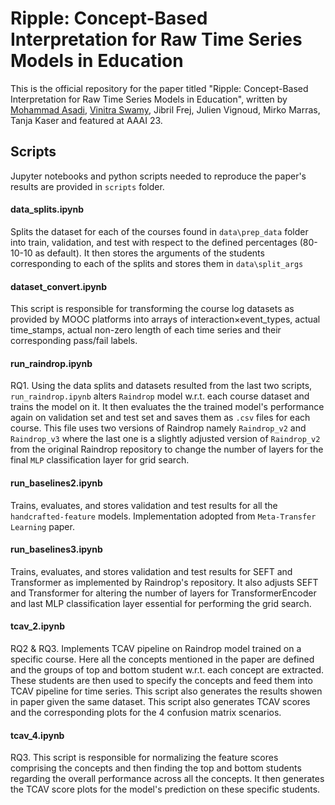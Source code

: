 # Ripple: Concept-Based Interpretation for Raw Time Series Models in Education

This is the official repository for the paper titled "Ripple: Concept-Based Interpretation for Raw Time Series Models in Education", written by [Mohammad Asadi](http://github.com/MohamadAsadi78), [Vinitra Swamy](http://github.com/vinitra), Jibril Frej, Julien Vignoud, Mirko Marras, Tanja Kaser and featured at AAAI 23.

## Scripts
Jupyter notebooks and python scripts needed to reproduce the paper's results are provided in `scripts` folder.
#### data_splits.ipynb
Splits the dataset for each of the courses found in `data\prep_data` folder into train, validation, and test with respect to the defined percentages (80-10-10 as default).
It then stores the arguments of the students corresponding to each of the splits and stores them in `data\split_args`
#### dataset_convert.ipynb
This script is responsible for transforming the course log datasets as provided by MOOC platforms into arrays of interaction×event_types, actual time_stamps, actual non-zero length of each time series and their corresponding pass/fail labels.
#### run_raindrop.ipynb
RQ1. Using the data splits and datasets resulted from the last two scripts, `run_raindrop.ipynb` alters `Raindrop` model w.r.t. each course dataset and trains the model on it.
It then evaluates the the trained model's performance again on validation set and test set and saves them as `.csv` files for each course.
This file uses two versions of Raindrop namely `Raindrop_v2` and `Raindrop_v3` where the last one is a slightly adjusted version of `Raindrop_v2` from the original Raindrop repository to change the number of layers for the final `MLP` classification layer for grid search.
#### run_baselines2.ipynb
Trains, evaluates, and stores validation and test results for all the `handcrafted-feature` models. Implementation adopted from `Meta-Transfer Learning` paper.
#### run_baselines3.ipynb
Trains, evaluates, and stores validation and test results for SEFT and Transformer as implemented by Raindrop's repository. It also adjusts SEFT and Transformer for altering the number of layers for TransformerEncoder and last MLP classification layer essential for performing the grid search.

#### tcav_2.ipynb
RQ2 & RQ3. Implements TCAV pipeline on Raindrop model trained on a specific course. Here all the concepts mentioned in the paper are defined and the groups of top and bottom student w.r.t. each concept are extracted. These students are then used to specify the concepts and feed them into TCAV pipeline for time series. This script also generates the results showen in paper given the same dataset. This script also generates TCAV scores and the corresponding plots for the 4 confusion matrix scenarios.

#### tcav_4.ipynb
RQ3. This script is responsible for normalizing the feature scores comprising the concepts and then finding the top and bottom students regarding the overall performance across all the concepts. It then generates the TCAV score plots for the model's prediction on these specific students.
